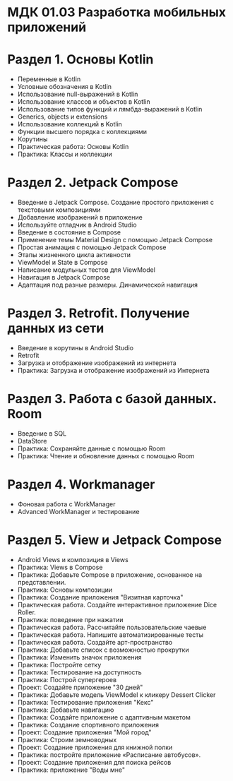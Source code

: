 # МДК 01.03 Разработка мобильных приложений

# Раздел 1. Основы Kotlin

- Переменные в Kotlin
- Условные обозначения в Kotlin
- Использование null-выражений в Kotlin
- Использование классов и объектов в Kotlin
- Использование типов функций и лямбда-выражений в Kotlin
- Generics, objects и extensions
- Использование коллекций в Kotlin
- Функции высшего порядка с коллекциями
- Корутины
- Практическая работа: Основы Kotlin
- Практика: Классы и коллекции

# Раздел 2. Jetpack Compose

- Введение в Jetpack Compose. Создание простого приложения с текстовыми композициями
- Добавление изображений в приложение
- Используйте отладчик в Android Studio
- Введение в состояние в Compose
- Применение темы Material Design с помощью Jetpack Compose
- Простая анимация с помощью Jetpack Compose
- Этапы жизненного цикла активности
- ViewModel и State в Compose
- Написание модульных тестов для ViewModel
- Навигация в Jetpack Compose
- Адаптация под разные размеры. Динамической навигация


# Раздел 3. Retrofit. Получение данных из сети

- Введение в корутины в Android Studio
- Retrofit
- Загрузка и отображение изображений из интернета
- Практика: Загрузка и отображение изображений из Интернета

# Раздел 3. Работа с базой данных. Room

- Введение в SQL
- DataStore
- Практика: Сохраняйте данные с помощью Room
- Практика: Чтение и обновление данных с помощью Room

# Раздел 4. Workmanager

- Фоновая работа с WorkManager
- Advanced WorkManager и тестирование

# Раздел 5. View и Jetpack Compose

- Android Views и композиция в Views
- Практика: Views в Compose
- Практика: Добавьте Compose в приложение, основанное на представлении.
- Практика: Основы композиции
- Практика: Создание приложения "Визитная карточка"
- Практическая работа. Создайте интерактивное приложение Dice Roller.
- Практика: поведение при нажатии
- Практическая работа. Рассчитайте пользовательские чаевые
- Практическая работа. Напишите автоматизированные тесты
- Практическая работа. Создайте арт-пространство
- Практика: Добавьте список с возможностью прокрутки
- Практика: Изменить значок приложения
- Практика: Постройте сетку
- Практика: Тестирование на доступность
- Практика: Построй супергероев
- Проект: Создайте приложение "30 дней"
- Практика: Добавьте модель ViewModel к кликеру Dessert Clicker
- Практика: Тестирование приложения "Кекс"
- Практика: Добавьте навигацию
- Практика: Создайте приложение с адаптивным макетом
- Практика: Создание спортивного приложения
- Проект: Создание приложения "Мой город"
- Практика: Строим земноводных
- Проект: Создание приложения для книжной полки
- Практика: постройте приложение «Расписание автобусов».
- Проект: Создание приложения для поиска рейсов
- Практика: приложение "Воды мне"